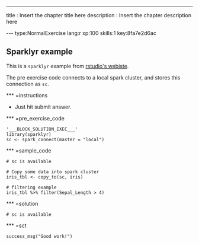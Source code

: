 ---
title       : Insert the chapter title here
description : Insert the chapter description here

--- type:NormalExercise lang:r xp:100 skills:1 key:8fa7e2d6ac
## Sparklyr example

This is a `sparklyr` example from [rstudio's webiste](http://spark.rstudio.com/).

The pre exercise code connects to a local spark cluster, and stores this connection as `sc`.

*** =instructions
- Just hit submit answer.

*** =pre_exercise_code
```{r}
'___BLOCK_SOLUTION_EXEC___'
library(sparklyr)
sc <- spark_connect(master = "local")
```

*** =sample_code
```{r}
# sc is available

# Copy some data into spark cluster
iris_tbl <- copy_to(sc, iris)

# filtering example
iris_tbl %>% filter(Sepal_Length > 4)
```

*** =solution
```{r}
# sc is available

```

*** =sct
```{r}
success_msg("Good work!")
```

